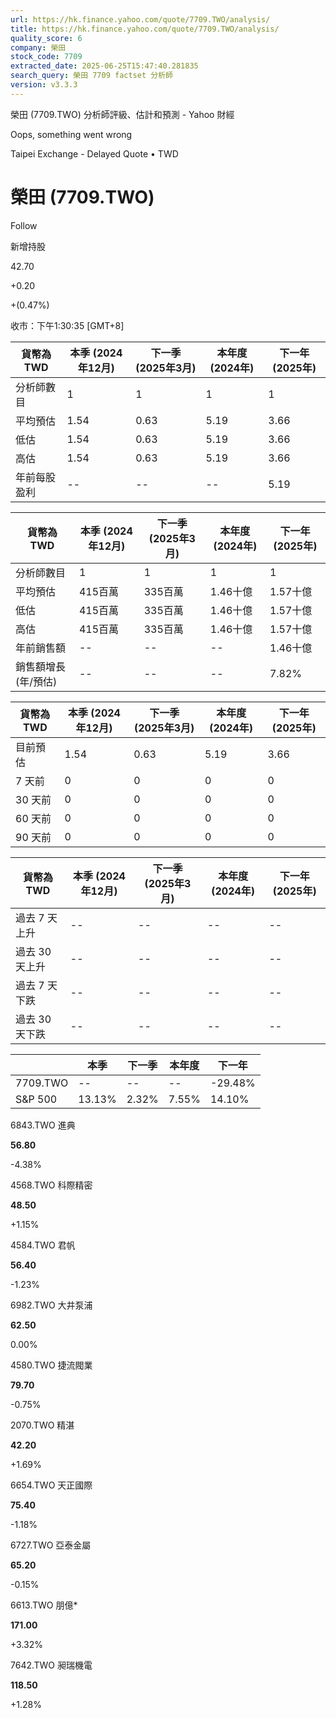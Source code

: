 ```yaml
---
url: https://hk.finance.yahoo.com/quote/7709.TWO/analysis/
title: https://hk.finance.yahoo.com/quote/7709.TWO/analysis/
quality_score: 6
company: 榮田
stock_code: 7709
extracted_date: 2025-06-25T15:47:40.281835
search_query: 榮田 7709 factset 分析師
version: v3.3.3
---
```


榮田 (7709.TWO) 分析師評級、估計和預測 - Yahoo 財經


Oops, something went wrong

 

Taipei Exchange - Delayed Quote • TWD 

# 榮田 (7709.TWO)

Follow

 

新增持股

42.70

+0.20

+(0.47%)

收市：下午1:30:35 [GMT+8]

| 貨幣為TWD | 本季 (2024年12月) | 下一季 (2025年3月) | 本年度 (2024年) | 下一年 (2025年) |
| --- | --- | --- | --- | --- |
| 分析師數目 | 1 | 1 | 1 | 1 |
| 平均預估 | 1.54 | 0.63 | 5.19 | 3.66 |
| 低估 | 1.54 | 0.63 | 5.19 | 3.66 |
| 高估 | 1.54 | 0.63 | 5.19 | 3.66 |
| 年前每股盈利 | -- | -- | -- | 5.19 |

| 貨幣為TWD | 本季 (2024年12月) | 下一季 (2025年3月) | 本年度 (2024年) | 下一年 (2025年) |
| --- | --- | --- | --- | --- |
| 分析師數目 | 1 | 1 | 1 | 1 |
| 平均預估 | 415百萬 | 335百萬 | 1.46十億 | 1.57十億 |
| 低估 | 415百萬 | 335百萬 | 1.46十億 | 1.57十億 |
| 高估 | 415百萬 | 335百萬 | 1.46十億 | 1.57十億 |
| 年前銷售額 | -- | -- | -- | 1.46十億 |
| 銷售額增長 (年/預估) | -- | -- | -- | 7.82% |

| 貨幣為TWD | 本季 (2024年12月) | 下一季 (2025年3月) | 本年度 (2024年) | 下一年 (2025年) |
| --- | --- | --- | --- | --- |
| 目前預估 | 1.54 | 0.63 | 5.19 | 3.66 |
| 7 天前 | 0 | 0 | 0 | 0 |
| 30 天前 | 0 | 0 | 0 | 0 |
| 60 天前 | 0 | 0 | 0 | 0 |
| 90 天前 | 0 | 0 | 0 | 0 |

| 貨幣為TWD | 本季 (2024年12月) | 下一季 (2025年3月) | 本年度 (2024年) | 下一年 (2025年) |
| --- | --- | --- | --- | --- |
| 過去 7 天上升 | -- | -- | -- | -- |
| 過去 30 天上升 | -- | -- | -- | -- |
| 過去 7 天下跌 | -- | -- | -- | -- |
| 過去 30 天下跌 | -- | -- | -- | -- |

|  | 本季 | 下一季 | 本年度 | 下一年 |
| --- | --- | --- | --- | --- |
| 7709.TWO | -- | -- | -- | -29.48% |
| S&P 500 | 13.13% | 2.32% | 7.55% | 14.10% |

6843.TWO  進典

**56.80**

-4.38%

4568.TWO  科際精密

**48.50**

+1.15%

4584.TWO  君帆

**56.40**

-1.23%

6982.TWO  大井泵浦

**62.50**

0.00%

4580.TWO  捷流閥業

**79.70**

-0.75%

2070.TWO  精湛

**42.20**

+1.69%

6654.TWO  天正國際

**75.40**

-1.18%

6727.TWO  亞泰金屬

**65.20**

-0.15%

6613.TWO  朋億\*

**171.00**

+3.32%

7642.TWO  昶瑞機電

**118.50**

+1.28%